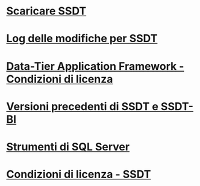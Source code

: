 # [Scaricare SSDT](download-sql-server-data-tools-ssdt.md)
# [Log delle modifiche per SSDT](changelog-for-sql-server-data-tools-ssdt.md)
# [Data-Tier Application Framework - Condizioni di licenza](data-tier-application-framework-license-terms.md)
# [Versioni precedenti di SSDT e SSDT-BI](previous-releases-of-sql-server-data-tools-ssdt-and-ssdt-bi.md)
# [Strumenti di SQL Server](sql-server-tools.md)
# [Condizioni di licenza - SSDT](sql-server-data-tools-license-terms.md)
